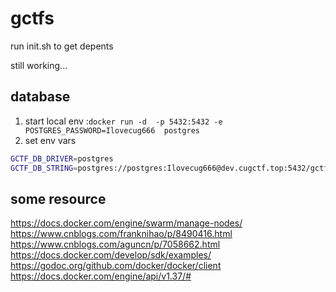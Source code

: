 # gctfs

run init.sh to get depents

still working...

## database
1. start local env :`docker run -d  -p 5432:5432 -e POSTGRES_PASSWORD=Ilovecug666  postgres 
`
2. set env vars
```sh 
GCTF_DB_DRIVER=postgres
GCTF_DB_STRING=postgres://postgres:Ilovecug666@dev.cugctf.top:5432/gctf?sslmode\=disable
```

## some resource

<https://docs.docker.com/engine/swarm/manage-nodes/>  
<https://www.cnblogs.com/franknihao/p/8490416.html>  
<https://www.cnblogs.com/aguncn/p/7058662.html>  
<https://docs.docker.com/develop/sdk/examples/>  
<https://godoc.org/github.com/docker/docker/client>  
<https://docs.docker.com/engine/api/v1.37/#>